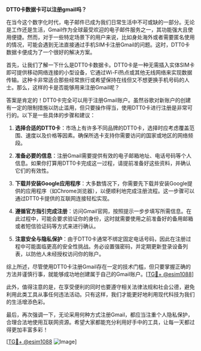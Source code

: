 **DTT0卡数据卡可以注册gmail吗？**

在当今这个数字化时代，电子邮件已成为我们日常生活中不可或缺的一部分。无论是工作还是生活，Gmail作为全球最受欢迎的电子邮件服务之一，其功能强大且使用便捷。然而，对于一些特定场景下的用户来说，比如身处海外或者需要匿名使用的情况，可能会遇到无法直接通过手机SIM卡注册Gmail的问题。这时，DTT0卡数据卡便成为了一个很好的解决方案。

首先，让我们了解一下什么是DTT0卡数据卡。DTT0卡是一种无需插入实体SIM卡即可提供移动网络连接的小型设备，它通过Wi-Fi热点或其他无线网络来实现数据传输。这种卡非常适合那些经常旅行或希望保持在线但又不想更换手机号码的人士。那么，这样的卡是否能够用来注册Gmail呢？

答案是肯定的！DTT0卡完全可以用于注册Gmail账户。虽然谷歌对新账户的创建有一定的限制措施以防止滥用，但只要操作得当，使用DTT0卡进行注册是非常可行的。以下是一些具体的步骤和建议：

1. **选择合适的DTT0卡**：市场上有许多不同品牌的DTT0卡，选择时应考虑覆盖范围、速度以及价格等因素。确保所选卡支持你需要访问的国家或地区的网络频段。
   
2. **准备必要的信息**：注册Gmail需要提供有效的电子邮箱地址、电话号码等个人信息。如果你打算用DTT0卡完成这一过程，请提前准备好这些资料，并确认它们的有效性。

3. **下载并安装Google应用程序**：大多数情况下，你需要先下载并安装Google提供的应用程序（如Chrome浏览器），以便顺利地完成注册流程。这一步骤可以通过DTT0卡提供的互联网连接轻松实现。

4. **遵循官方指引完成注册**：访问Gmail官网，按照提示一步步填写所需信息。在此过程中，可能会要求验证你的身份，这时就需要使用之前准备好的备用邮箱或者短信验证码等方式来进行确认。

5. **注意安全与隐私保护**：由于DTT0卡通常不绑定固定电话号码，因此在注册过程中可能面临更高的安全性挑战。务必设置强密码，并定期更新登录设备列表，以防他人未经授权访问你的账户。

综上所述，尽管使用DTT0卡注册Gmail存在一定的技术门槛，但只要掌握正确的方法并谨慎行事，就能够成功地创建属于自己的Gmail账户。[[TG💪+ @esim1088](https://t.me/s/esim1088)]

此外，值得注意的是，在享受便利的同时也要遵守相关法律法规和社会公德，避免利用此类工具从事任何违法活动。只有这样，我们才能更好地利用现代科技为我们的生活增添色彩。

最后，再次强调一下，无论采用何种方式注册Gmail，都应当注重个人隐私保护，合理合法地使用互联网资源。希望大家都能充分利用好手中的工具，让每一天都过得更加丰富多彩！

[[TG💪+ @esim1088](https://t.me/s/esim1088) ![Image](https://i.postimg.cc/4NQfJmqS/Snipaste-2025-05-13-00-14-12.png)]